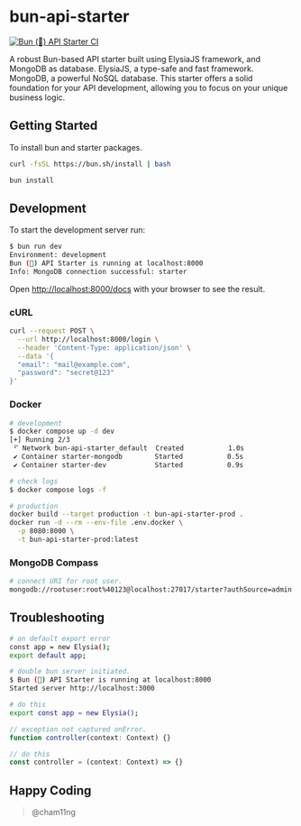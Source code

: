# bun-api-starter

[![Bun (🍔) API Starter CI](https://github.com/cham11ng/bun-api-starter/actions/workflows/ci.yml/badge.svg)](https://github.com/cham11ng/bun-api-starter/actions/workflows/ci.yml)

A robust Bun-based API starter built using ElysiaJS framework, and MongoDB as database. ElysiaJS, a type-safe and fast framework. MongoDB, a powerful NoSQL database. This starter offers a solid foundation for your API development, allowing you to focus on your unique business logic.

## Getting Started

To install bun and starter packages.

```bash
curl -fsSL https://bun.sh/install | bash

bun install
```

## Development

To start the development server run:

```bash
$ bun run dev
Environment: development
Bun (🍔) API Starter is running at localhost:8000
Info: MongoDB connection successful: starter
```

Open <http://localhost:8000/docs> with your browser to see the result.

### cURL

```bash
curl --request POST \
  --url http://localhost:8000/login \
  --header 'Content-Type: application/json' \
  --data '{
  "email": "mail@example.com",
  "password": "secret@123"
}'
```

### Docker

```bash
# development
$ docker compose up -d dev
[+] Running 2/3
 ⠋ Network bun-api-starter_default  Created           1.0s
 ✔ Container starter-mongodb        Started           0.5s
 ✔ Container starter-dev            Started           0.9s

# check logs
$ docker compose logs -f
```

```bash
# production
docker build --target production -t bun-api-starter-prod .
docker run -d --rm --env-file .env.docker \
  -p 8080:8000 \
  -t bun-api-starter-prod:latest
```

### MongoDB Compass

```bash
# connect URI for root user.
mongodb://rootuser:root%40123@localhost:27017/starter?authSource=admin
```

## Troubleshooting

```bash
# on default export error
const app = new Elysia();
export default app;

# double bun server initiated.
$ Bun (🍔) API Starter is running at localhost:8000
Started server http://localhost:3000

# do this
export const app = new Elysia();
```


```js
// exception not captured onError.
function controller(context: Context) {}

// do this
const controller = (context: Context) => {}
```

## Happy Coding

> @cham11ng

